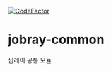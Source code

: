 [![CodeFactor](https://www.codefactor.io/repository/github/nhnsoft-cst-toy/jobray-common/badge)](https://www.codefactor.io/repository/github/nhnsoft-cst-toy/jobray-common)
# jobray-common
짭레이 공통 모듈
